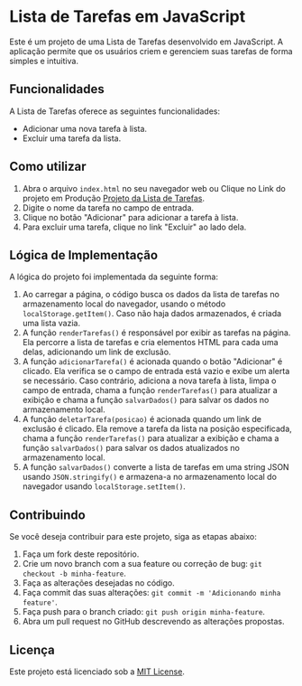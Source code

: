 # Lista de Tarefas em JavaScript

Este é um projeto de uma Lista de Tarefas desenvolvido em JavaScript. A aplicação permite que os usuários criem e gerenciem suas tarefas de forma simples e intuitiva.

## Funcionalidades

A Lista de Tarefas oferece as seguintes funcionalidades:

- Adicionar uma nova tarefa à lista.
- Excluir uma tarefa da lista.

## Como utilizar

1. Abra o arquivo `index.html` no seu navegador web ou Clique no Link do projeto em Produção [Projeto da Lista de Tarefas](https://jlms-todolistapp.netlify.app/).
2. Digite o nome da tarefa no campo de entrada.
3. Clique no botão "Adicionar" para adicionar a tarefa à lista.
4. Para excluir uma tarefa, clique no link "Excluir" ao lado dela.

## Lógica de Implementação

A lógica do projeto foi implementada da seguinte forma:

1. Ao carregar a página, o código busca os dados da lista de tarefas no armazenamento local do navegador, usando o método `localStorage.getItem()`. Caso não haja dados armazenados, é criada uma lista vazia.
2. A função `renderTarefas()` é responsável por exibir as tarefas na página. Ela percorre a lista de tarefas e cria elementos HTML para cada uma delas, adicionando um link de exclusão.
3. A função `adicionarTarefa()` é acionada quando o botão "Adicionar" é clicado. Ela verifica se o campo de entrada está vazio e exibe um alerta se necessário. Caso contrário, adiciona a nova tarefa à lista, limpa o campo de entrada, chama a função `renderTarefas()` para atualizar a exibição e chama a função `salvarDados()` para salvar os dados no armazenamento local.
4. A função `deletarTarefa(posicao)` é acionada quando um link de exclusão é clicado. Ela remove a tarefa da lista na posição especificada, chama a função `renderTarefas()` para atualizar a exibição e chama a função `salvarDados()` para salvar os dados atualizados no armazenamento local.
5. A função `salvarDados()` converte a lista de tarefas em uma string JSON usando `JSON.stringify()` e armazena-a no armazenamento local do navegador usando `localStorage.setItem()`.

## Contribuindo

Se você deseja contribuir para este projeto, siga as etapas abaixo:

1. Faça um fork deste repositório.
2. Crie um novo branch com a sua feature ou correção de bug: `git checkout -b minha-feature`.
3. Faça as alterações desejadas no código.
4. Faça commit das suas alterações: `git commit -m 'Adicionando minha feature'`.
5. Faça push para o branch criado: `git push origin minha-feature`.
6. Abra um pull request no GitHub descrevendo as alterações propostas.

## Licença

Este projeto está licenciado sob a [MIT License](LICENSE).
